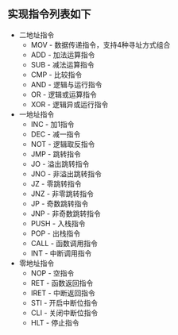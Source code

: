 ## 实现指令列表如下

- 二地址指令
  - MOV - 数据传递指令，支持4种寻址方式组合
  - ADD - 加法运算指令
  - SUB - 减法运算指令
  - CMP - 比较指令
  - AND - 逻辑与运行指令
  - OR - 逻辑或运算指令
  - XOR - 逻辑异或运行指令
- 一地址指令
  - INC - 加1指令
  - DEC - 减一指令
  - NOT - 逻辑取反指令
  - JMP - 跳转指令
  - JO - 溢出跳转指令
  - JNO - 非溢出跳转指令
  - JZ - 零跳转指令
  - JNZ - 非零跳转指令
  - JP - 奇数跳转指令
  - JNP - 非奇数跳转指令
  - PUSH - 入栈指令
  - POP - 出栈指令
  - CALL - 函数调用指令
  - INT - 中断调用指令
- 零地址指令
  - NOP - 空指令
  - RET - 函数返回指令
  - IRET - 中断返回指令
  - STI - 开启中断位指令
  - CLI - 关闭中断位指令
  - HLT - 停止指令